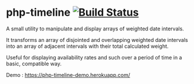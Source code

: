 # php-timeline [![Build Status](https://travis-ci.org/vctls/php-timeline.svg?branch=master)](https://travis-ci.org/vctls/php-timeline)

A small utility to manipulate and display arrays of weighted date intervals.

It transforms an array of disjointed and overlapping weighted date intervals
into an array of adjacent intervals with their total calculated weight.

Useful for displaying availability rates and such over a period of time in a basic, compatible way.



Demo : https://php-timeline-demo.herokuapp.com/